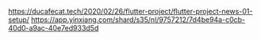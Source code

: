 https://ducafecat.tech/2020/02/26/flutter-project/flutter-project-news-01-setup/   https://app.yinxiang.com/shard/s35/nl/9757212/7d4be94a-c0cb-40d0-a9ac-40e7ed933d5d